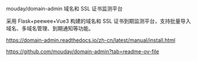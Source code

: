 mouday/domain-admin
域名和 SSL 证书监测平台

采用 Flask+peewee+Vue3 构建的域名和 SSL 证书到期监测平台，支持批量导入域名、多域名管理、到期通知等功能。

https://domain-admin.readthedocs.io/zh-cn/latest/manual/install.html

https://github.com/mouday/domain-admin?tab=readme-ov-file
